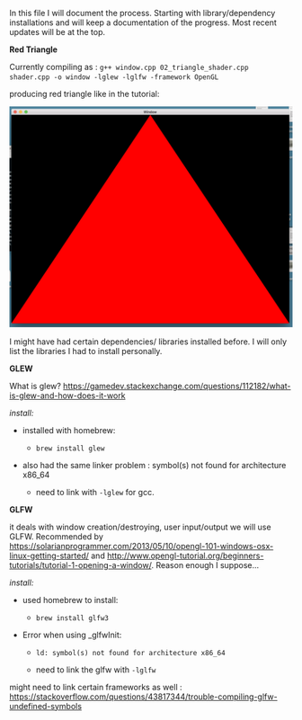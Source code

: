 
In this file I will document the process. Starting with library/dependency installations and will keep a documentation of the progress. Most recent updates will be at the top. 


**Red Triangle**

Currently compiling as : `g++ window.cpp 02_triangle_shader.cpp shader.cpp -o window -lglew -lglfw -framework OpenGL `

producing red triangle like in the tutorial: 

![red triangle](images/red_triangle.png)


I might have had certain dependencies/ libraries installed before. I will only list the libraries I had to install personally. 

**GLEW**

What is glew? https://gamedev.stackexchange.com/questions/112182/what-is-glew-and-how-does-it-work

*install:*

  * installed with homebrew: 

    * `brew install glew`

  * also had the same linker problem : symbol(s) not found for architecture x86_64

    * need to link with `-lglew` for gcc. 
    
**GLFW**

it deals with window creation/destroying, user input/output we will use GLFW. Recommended by https://solarianprogrammer.com/2013/05/10/opengl-101-windows-osx-linux-getting-started/ and http://www.opengl-tutorial.org/beginners-tutorials/tutorial-1-opening-a-window/. Reason enough I suppose...

*install:*

  * used homebrew to install:

    * `brew install glfw3` 

  * Error when using _glfwInit:

    * `ld: symbol(s) not found for architecture x86_64`

    * need to link the glfw with `-lglfw`

might need to link certain frameworks as well : https://stackoverflow.com/questions/43817344/trouble-compiling-glfw-undefined-symbols





